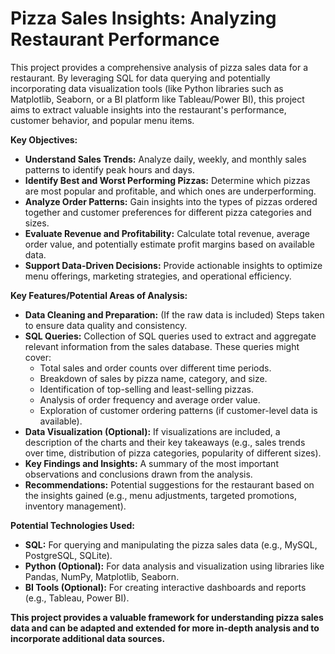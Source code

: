 # Pizza Sales Insights: Analyzing Restaurant Performance

This project provides a comprehensive analysis of pizza sales data for a restaurant. By leveraging SQL for data querying and potentially incorporating data visualization tools (like Python libraries such as Matplotlib, Seaborn, or a BI platform like Tableau/Power BI), this project aims to extract valuable insights into the restaurant's performance, customer behavior, and popular menu items.

**Key Objectives:**

* **Understand Sales Trends:** Analyze daily, weekly, and monthly sales patterns to identify peak hours and days.
* **Identify Best and Worst Performing Pizzas:** Determine which pizzas are most popular and profitable, and which ones are underperforming.
* **Analyze Order Patterns:** Gain insights into the types of pizzas ordered together and customer preferences for different pizza categories and sizes.
* **Evaluate Revenue and Profitability:** Calculate total revenue, average order value, and potentially estimate profit margins based on available data.
* **Support Data-Driven Decisions:** Provide actionable insights to optimize menu offerings, marketing strategies, and operational efficiency.

**Key Features/Potential Areas of Analysis:**

* **Data Cleaning and Preparation:** (If the raw data is included) Steps taken to ensure data quality and consistency.
* **SQL Queries:** Collection of SQL queries used to extract and aggregate relevant information from the sales database. These queries might cover:
    * Total sales and order counts over different time periods.
    * Breakdown of sales by pizza name, category, and size.
    * Identification of top-selling and least-selling pizzas.
    * Analysis of order frequency and average order value.
    * Exploration of customer ordering patterns (if customer-level data is available).
* **Data Visualization (Optional):** If visualizations are included, a description of the charts and their key takeaways (e.g., sales trends over time, distribution of pizza categories, popularity of different sizes).
* **Key Findings and Insights:** A summary of the most important observations and conclusions drawn from the analysis.
* **Recommendations:** Potential suggestions for the restaurant based on the insights gained (e.g., menu adjustments, targeted promotions, inventory management).

**Potential Technologies Used:**

* **SQL:** For querying and manipulating the pizza sales data (e.g., MySQL, PostgreSQL, SQLite).
* **Python (Optional):** For data analysis and visualization using libraries like Pandas, NumPy, Matplotlib, Seaborn.
* **BI Tools (Optional):** For creating interactive dashboards and reports (e.g., Tableau, Power BI).



**This project provides a valuable framework for understanding pizza sales data and can be adapted and extended for more in-depth analysis and to incorporate additional data sources.**
